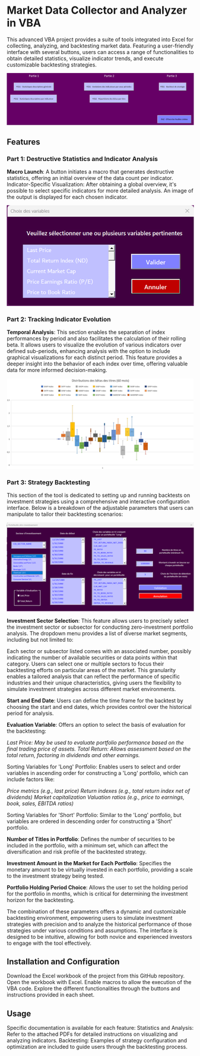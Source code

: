 # Market Data Collector and Analyzer in VBA

This advanced VBA project provides a suite of tools integrated into Excel for collecting, analyzing, and backtesting market data. Featuring a user-friendly interface with several buttons, users can access a range of functionalities to obtain detailed statistics, visualize indicator trends, and execute customizable backtesting strategies.

![My Image](images/ProjetGDPEcranAcceuil.png)

## Features

### Part 1: Destructive Statistics and Indicator Analysis

**Macro Launch**: A button initiates a macro that generates destructive statistics, offering an initial overview of the data count per indicator.
Indicator-Specific Visualization: After obtaining a global overview, it's possible to select specific indicators for more detailed analysis. An image of the output is displayed for each chosen indicator.

![My Image](images/P1S2.png)

### Part 2: Tracking Indicator Evolution

**Temporal Analysis**: This section enables the separation of index performances by period and also facilitates the calculation of their rolling beta. It allows users to visualize the evolution of various indicators over defined sub-periods, enhancing analysis with the option to include graphical visualizations for each distinct period. This feature provides a deeper insight into the behavior of each index over time, offering valuable data for more informed decision-making.

![My Image](images/P2S2.png)

### Part 3: Strategy Backtesting

This section of the tool is dedicated to setting up and running backtests on investment strategies using a comprehensive and interactive configuration interface. Below is a breakdown of the adjustable parameters that users can manipulate to tailor their backtesting scenarios:

![My Image](images/P3S1.png)

**Investment Sector Selection**: This feature allows users to precisely select the investment sector or subsector for conducting zero-investment portfolio analysis. The dropdown menu provides a list of diverse market segments, including but not limited to:

Each sector or subsector listed comes with an associated number, possibly indicating the number of available securities or data points within that category. Users can select one or multiple sectors to focus their backtesting efforts on particular areas of the market. This granularity enables a tailored analysis that can reflect the performance of specific industries and their unique characteristics, giving users the flexibility to simulate investment strategies across different market environments.

**Start and End Date**: Users can define the time frame for the backtest by choosing the start and end dates, which provides control over the historical period for analysis.

**Evaluation Variable**: Offers an option to select the basis of evaluation for the backtesting:

*Last Price: May be used to evaluate portfolio performance based on the final trading price of assets.*
*Total Return: Allows assessment based on the total return, factoring in dividends and other earnings.*

Sorting Variables for 'Long' Portfolio: Enables users to select and order variables in ascending order for constructing a 'Long' portfolio, which can include factors like:

*Price metrics (e.g., last price)*
*Return indexes (e.g., total return index net of dividends)*
*Market capitalization*
*Valuation ratios (e.g., price to earnings, book, sales, EBITDA ratios)*

Sorting Variables for 'Short' Portfolio: Similar to the 'Long' portfolio, but variables are ordered in descending order for constructing a 'Short' portfolio.

**Number of Titles in Portfolio**: Defines the number of securities to be included in the portfolio, with a minimum set, which can affect the diversification and risk profile of the backtested strategy.

**Investment Amount in the Market for Each Portfolio**: Specifies the monetary amount to be virtually invested in each portfolio, providing a scale to the investment strategy being tested.

**Portfolio Holding Period Choice**: Allows the user to set the holding period for the portfolio in months, which is critical for determining the investment horizon for the backtesting.

The combination of these parameters offers a dynamic and customizable backtesting environment, empowering users to simulate investment strategies with precision and to analyze the historical performance of those strategies under various conditions and assumptions. The interface is designed to be intuitive, allowing for both novice and experienced investors to engage with the tool effectively.

## Installation and Configuration

Download the Excel workbook of the project from this GitHub repository.
Open the workbook with Excel. Enable macros to allow the execution of the VBA code.
Explore the different functionalities through the buttons and instructions provided in each sheet.

## Usage
Specific documentation is available for each feature:
Statistics and Analysis: Refer to the attached PDFs for detailed instructions on visualizing and analyzing indicators.
Backtesting: Examples of strategy configuration and optimization are included to guide users through the backtesting process.
